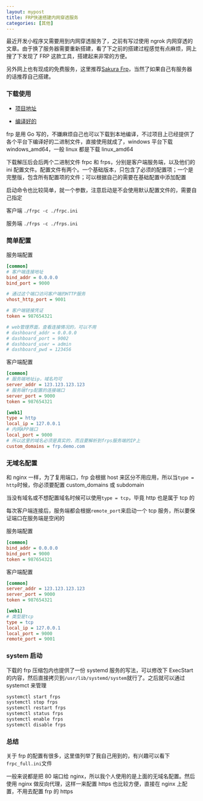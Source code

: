 ```yaml
---
layout: mypost
title: FRP快速搭建内网穿透服务
categories: [其他]
---
```


最近开发小程序又需要用到内网穿透服务了，之前有写过使用 ngrok 内网穿透的文章。由于换了服务器需要重新搭建，看了下之前的搭建过程感觉有点麻烦，网上搜了下发现了 FRP 这款工具，搭建起来非常的方便。

另外网上也有现成的免费服务，这里推荐[Sakura Frp](https://www.natfrp.org)，当然了如果自己有服务器的话推荐自己搭建。

### 下载使用

- [项目地址](https://github.com/fatedier/frp)

- [编译好的](https://github.com/fatedier/frp/releases)

frp 是用 Go 写的，不嫌麻烦自己也可以下载到本地编译，不过项目上已经提供了各个平台下编译好的二进制文件，直接使用就成了，windows 平台下载 windows_amd64，一般 linux 都是下载 linux_amd64

下载解压后会后两个二进制文件 frpc 和 frps，分别是客户端服务端，以及他们的 ini 配置文件。配置文件有两个。一个基础版本，只包含了必须的配置项；一个是完整版，包含所有配置项的文件；可以根据自己的需要在基础配置中添加配置

启动命令也比较简单，就一个参数，注意启动是不会使用默认配置文件的，需要自己指定

客户端 `./frpc -c ./frpc.ini`

服务端 `./frps -c ./frps.ini`

### 简单配置

服务端配置

```ini
[common]
# 客户端连接地址
bind_addr = 0.0.0.0
bind_port = 9000

# 通过这个端口访问客户端的HTTP服务
vhost_http_port = 9001

# 客户端链接凭证
token = 987654321

# web管理界面，查看连接情况的，可以不用
# dashboard_addr = 0.0.0.0
# dashboard_port = 9002
# dashboard_user = admin
# dashboard_pwd = 123456
```

客户端配置

```ini
[common]
# 服务端地址ip，域名均可
server_addr = 123.123.123.123
# 服务端frp配置的连接端口
server_port = 9000
token = 987654321

[web1]
type = http
local_ip = 127.0.0.1
# 内网APP端口
local_port = 9000
# 所以这里的域名必须是真实的，而且要解析到frps服务端的IP上
custom_domains = frp.demo.com
```

### 无域名配置

和 nginx 一样，为了复用端口，frp 会根据 host 来区分不用应用，所以当`type = http`时候，你必须要配置 custom_domains 或 subdomain

当没有域名或不想配置域名时候可以使用`type = tcp`，毕竟 http 也是属于 tcp 的

每次客户端连接后，服务端都会根据`remote_port`来启动一个 tcp 服务，所以要保证端口在服务端是空闲的

服务端配置

```ini
[common]
bind_addr = 0.0.0.0
bind_port = 9000
token = 987654321
```

客户端配置

```ini
[common]
server_addr = 123.123.123.123
server_port = 9000
token = 987654321

[web1]
# 类型是tcp
type = tcp
local_ip = 127.0.0.1
local_port = 9000
remote_port = 9001
```

### system 启动

下载的 frp 压缩包内也提供了一份 systemd 服务的写法，可以修改下 ExecStart 的内容，然后直接拷贝到`/usr/lib/systemd/system`就行了。之后就可以通过 systemct 来管理

```sh
systemctl start frps
systemctl stop frps
systemctl restart frps
systemctl status frps
systemctl enable frps
systemctl disable frps
```

### 总结

关于 frp 的配置有很多，这里值列举了我自己用到的，有兴趣可以看下`frpc_full.ini`文件

一般来说都是把 80 端口给 nginx，所以我个人使用的是上面的无域名配置。然后使用 nginx 做反向代理，这样一来配置 https 也比较方便，直接在 nginx 上配置，不用去配置 frp 的 https
